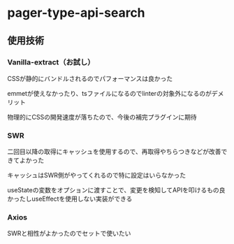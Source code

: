# pager-type-api-search

## 使用技術

### Vanilla-extract（お試し）

<p>CSSが静的にバンドルされるのでパフォーマンスは良かった</p>
<p>emmetが使えなかったり、tsファイルになるのでlinterの対象外になるのがデメリット</p>
<p>物理的にCSSの開発速度が落ちたので、今後の補完プラグインに期待</p>

### SWR

<p>二回目以降の取得にキャッシュを使用するので、再取得やちらつきなどが改善できてよかった</p>
<p>キャッシュはSWR側がやってくれるので特に設定はいらなかった</p>
<p>useStateの変数をオプションに渡すことで、変更を検知してAPIを叩けるもの良かったしuseEffectを使用しない実装ができる</p>

### Axios

<p>SWRと相性がよかったのでセットで使いたい</p>

